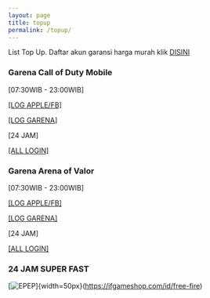 ```yaml
---
layout: page
title: topup
permalink: /topup/
---
```

List Top Up.
Daftar akun garansi harga murah klik [DISINI](https://www.ifgameshop.com/?a=topupmurah)

### Garena Call of Duty Mobile
[07:30WIB - 23:00WIB]

[[LOG APPLE/FB]](https://ifgameshop.com/id/call-of-duty-mobile-awal-apple-atau-facebook)

[[LOG GARENA]](https://ifgameshop.com/id/call-of-duty-mobile-garena-via-player-id-)

[24 JAM]

[[ALL LOGIN]](https://ifgameshop.com/id/codm-all-login-24-jam)

### Garena Arena of Valor
[07:30WIB - 23:00WIB]

[[LOG APPLE/FB]](https://ifgameshop.com/id/arena-of-valor-awal-apple-atau-facebook-)

[[LOG GARENA]](https://ifgameshop.com/id/aov-garena-via-id)

[24 JAM]

[[ALL LOGIN]](https://ifgameshop.com/id/arena-of-valor-lg)

###  24 JAM SUPER FAST
[![EPEP](https://play-lh.googleusercontent.com/La2XvLnJqNI5JyshQ5RfxM18zHduji9KPgNge93Ibwpjc7znBZVYuuwJ4ycGk6T-DQ=w480-h960-rw)]{width=50px}(https://ifgameshop.com/id/free-fire)

